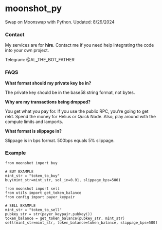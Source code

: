 # moonshot_py 
Swap on Moonswap with Python. Updated: 8/29/2024

### Contact

My services are for **hire**. Contact me if you need help integrating the code into your own project. 

Telegram: @AL_THE_BOT_FATHER

### FAQS

**What format should my private key be in?** 

The private key should be in the base58 string format, not bytes. 

**Why are my transactions being dropped?** 

You get what you pay for. If you use the public RPC, you're going to get rekt. Spend the money for Helius or Quick Node. Also, play around with the compute limits and lamports.

**What format is slippage in?** 

Slippage is in bps format. 500bps equals 5% slippage. 

### Example

```
from moonshot import buy

# BUY EXAMPLE
mint_str = "token_to_buy"
buy(mint_str=mint_str, sol_in=0.01, slippage_bps=500)

```
```
from moonshot import sell
from utils import get_token_balance
from config import payer_keypair

# SELL EXAMPLE
mint_str = "token_to_sell"
pubkey_str = str(payer_keypair.pubkey())
token_balance = get_token_balance(pubkey_str, mint_str)
sell(mint_str=mint_str, token_balance=token_balance, slippage_bps=500)

```
